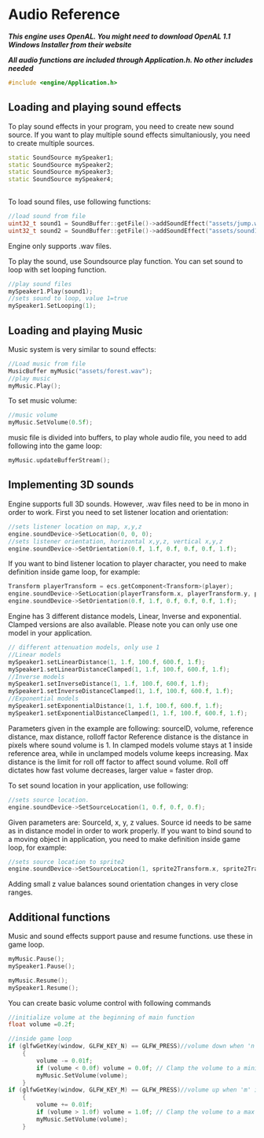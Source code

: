 # Audio Reference

***This engine uses OpenAL. You might need to download OpenAL 1.1 Windows Installer from their website***

***All audio functions are included through Application.h. No other includes needed***
```cpp
#include <engine/Application.h>
```

## Loading and playing sound effects

To play sound effects in your program, you need to create new sound source. If you want to play multiple sound effects simultaniously, you need to create multiple sources.

```cpp
static SoundSource mySpeaker1;
static SoundSource mySpeaker2;
static SoundSource mySpeaker3;
static SoundSource mySpeaker4;
	
```

To load sound files, use following functions:
```cpp
//load sound from file
uint32_t sound1 = SoundBuffer::getFile()->addSoundEffect("assets/jump.wav");
uint32_t sound2 = SoundBuffer::getFile()->addSoundEffect("assets/sound100.wav");
```
Engine only supports .wav files.

To play the sound, use Soundsource play function. You can set sound to loop with set looping function.
```cpp
//play sound files
mySpeaker1.Play(sound1);
//sets sound to loop, value 1=true
mySpeaker1.SetLooping(1);
```


## Loading and playing Music

Music system is very similar to sound effects:
```cpp
//Load music from file
MusicBuffer myMusic("assets/forest.wav");
//play music
myMusic.Play();
```
To set music volume:
```cpp
//music volume
myMusic.SetVolume(0.5f);
```

music file is divided into buffers, to play whole audio file, you need to add following into the game loop:
```cpp
myMusic.updateBufferStream();
```


## Implementing 3D sounds

Engine supports full 3D sounds. However, .wav files need to be in mono in order to work.
First you need to set listener location and orientation:
```cpp
//sets listener location on map, x,y,z
engine.soundDevice->SetLocation(0, 0, 0);
//sets listener orientation, horizontal x,y,z, vertical x,y,z
engine.soundDevice->SetOrientation(0.f, 1.f, 0.f, 0.f, 0.f, 1.f);
```
If you want to bind listener location to player character, you need to make definition inside game loop, for example:
```cpp
Transform playerTransform = ecs.getComponent<Transform>(player);
engine.soundDevice->SetLocation(playerTransform.x, playerTransform.y, playerTransform.z);
engine.soundDevice->SetOrientation(0.f, 1.f, 0.f, 0.f, 0.f, 1.f);
```



Engine has 3 different distance models, Linear, Inverse and exponential.
Clamped versions are also available.
Please note you can only use one model in your application.
```cpp
// different attenuation models, only use 1
//Linear models
mySpeaker1.setLinearDistance(1, 1.f, 100.f, 600.f, 1.f);
mySpeaker1.setLinearDistanceClamped(1, 1.f, 100.f, 600.f, 1.f);
//Inverse models
mySpeaker1.setInverseDistance(1, 1.f, 100.f, 600.f, 1.f);
mySpeaker1.setInverseDistanceClamped(1, 1.f, 100.f, 600.f, 1.f);
//Exponential models
mySpeaker1.setExponentialDistance(1, 1.f, 100.f, 600.f, 1.f);
mySpeaker1.setExponentialDistanceClamped(1, 1.f, 100.f, 600.f, 1.f);
```
Parameters given in the example are following:
sourceID, volume, reference distance, max distance, rolloff factor
Reference distance is the distance in pixels where sound volume is 1.
In clamped models volume stays at 1 inside reference area, while in unclamped models volume keeps increasing.
Max distance is the limit for roll off factor to affect sound volume.
Roll off dictates how fast volume decreases, larger value = faster drop.


To set sound location in your application, use following:
```cpp
//sets source location.
engine.soundDevice->SetSourceLocation(1, 0.f, 0.f, 0.f);
```
Given parameters are: SourceId, x, y, z values.
Source id needs to be same as in distance model in order to work properly.
If you want to bind sound to a moving object in application, you need to make definition inside game loop, for example:
```cpp
//sets source location to sprite2
engine.soundDevice->SetSourceLocation(1, sprite2Transform.x, sprite2Transform.y, 20.f);
```
Adding small z value balances sound orientation changes in very close ranges.



## Additional functions

Music and sound effects support pause and resume functions. use these in game loop.
```cpp
myMusic.Pause();
mySpeaker1.Pause();

myMusic.Resume();
mySpeaker1.Resume();
```

You can create basic volume control with following commands
```cpp
//initialize volume at the beginning of main function
float volume =0.2f;

//inside game loop
if (glfwGetKey(window, GLFW_KEY_N) == GLFW_PRESS)//volume down when 'n' is pressed
	{
		volume -= 0.01f;
		if (volume < 0.0f) volume = 0.0f; // Clamp the volume to a minimum of 0.0f
		myMusic.SetVolume(volume);
	}
if (glfwGetKey(window, GLFW_KEY_M) == GLFW_PRESS)//volume up when 'm' is pressed
	{
		volume += 0.01f;
		if (volume > 1.0f) volume = 1.0f; // Clamp the volume to a max 1.0f
		myMusic.SetVolume(volume);
	}
```
